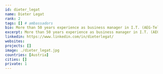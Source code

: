 ```yaml
---
id: dieter_legat
name: Dieter Legat
rank: 2
tags: [] # ambassadors
bio: More than 50 years experience as business manager in I.T. (AEG-Telefunken, Honeywell, Hewlett-Packard) and top management consultant - with special expertise in operational business leadership. Coach in operational management fell in love with Threefold.
excerpt: More than 50 years experience as business manager in I.T. (AEG-Telefunken, Honeywell, Hewlett-Packard).
linkedin: https://www.linkedin.com/in/dieterlegat/
websites: 
projects: []
image: ./dieter_legat.jpg
countries: [Austria]
cities: []
private: 1
---
```

